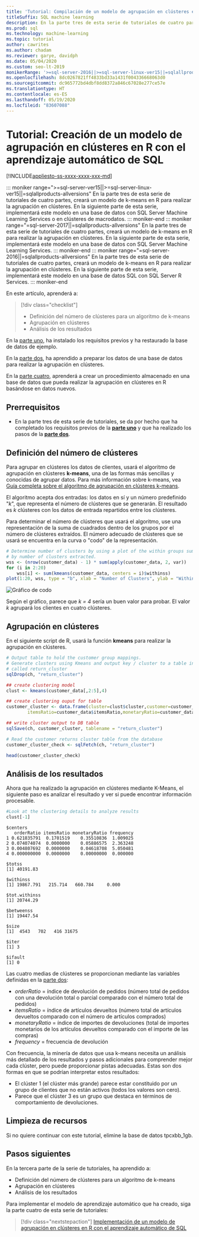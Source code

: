 ```yaml
---
title: 'Tutorial: Compilación de un modelo de agrupación en clústeres en R'
titleSuffix: SQL machine learning
description: En la parte tres de esta serie de tutoriales de cuatro partes, creará un modelo de k-means para realizar la agrupación en clústeres en R con aprendizaje automático de SQL.
ms.prod: sql
ms.technology: machine-learning
ms.topic: tutorial
author: cawrites
ms.author: chadam
ms.reviewer: garye, davidph
ms.date: 05/04/2020
ms.custom: seo-lt-2019
monikerRange: '>=sql-server-2016||>=sql-server-linux-ver15||=sqlallproducts-allversions'
ms.openlocfilehash: 8dc0267821ff4833bd33a1431f004336668063d0
ms.sourcegitcommit: dc965772bd4dbf8dd8372a846c67028e277ce57e
ms.translationtype: HT
ms.contentlocale: es-ES
ms.lasthandoff: 05/19/2020
ms.locfileid: "83607088"
---
```

# <a name="tutorial-build-a-clustering-model-in-r-with-sql-machine-learning"></a>Tutorial: Creación de un modelo de agrupación en clústeres en R con el aprendizaje automático de SQL

[!INCLUDE[appliesto-ss-xxxx-xxxx-xxx-md](../../includes/appliesto-ss-xxxx-xxxx-xxx-md.md)]

::: moniker range=">=sql-server-ver15||>=sql-server-linux-ver15||=sqlallproducts-allversions"
En la parte tres de esta serie de tutoriales de cuatro partes, creará un modelo de k-means en R para realizar la agrupación en clústeres. En la siguiente parte de esta serie, implementará este modelo en una base de datos con SQL Server Machine Learning Services o en clústeres de macrodatos.
::: moniker-end
::: moniker range="=sql-server-2017||=sqlallproducts-allversions"
En la parte tres de esta serie de tutoriales de cuatro partes, creará un modelo de k-means en R para realizar la agrupación en clústeres. En la siguiente parte de esta serie, implementará este modelo en una base de datos con SQL Server Machine Learning Services.
::: moniker-end
::: moniker range="=sql-server-2016||=sqlallproducts-allversions"
En la parte tres de esta serie de tutoriales de cuatro partes, creará un modelo de k-means en R para realizar la agrupación en clústeres. En la siguiente parte de esta serie, implementará este modelo en una base de datos SQL con SQL Server R Services.
::: moniker-end

En este artículo, aprenderá a:

> [!div class="checklist"]
> * Definición del número de clústeres para un algoritmo de k-means
> * Agrupación en clústeres
> * Análisis de los resultados

En la [parte uno](r-clustering-model-introduction.md), ha instalado los requisitos previos y ha restaurado la base de datos de ejemplo.

En la [parte dos](r-clustering-model-prepare-data.md), ha aprendido a preparar los datos de una base de datos para realizar la agrupación en clústeres.

En la [parte cuatro](r-clustering-model-deploy.md), aprenderá a crear un procedimiento almacenado en una base de datos que pueda realizar la agrupación en clústeres en R basándose en datos nuevos.

## <a name="prerequisites"></a>Prerrequisitos

* En la parte tres de esta serie de tutoriales, se da por hecho que ha completado los requisitos previos de la [**parte uno**](r-clustering-model-introduction.md) y que ha realizado los pasos de la [**parte dos**](r-clustering-model-prepare-data.md).

## <a name="define-the-number-of-clusters"></a>Definición del número de clústeres

Para agrupar en clústeres los datos de clientes, usará el algoritmo de agrupación en clústeres **k-means**, una de las formas más sencillas y conocidas de agrupar datos.
Para más información sobre k-means, vea [Guía completa sobre el algoritmo de agrupación en clústeres k-means](https://www.kdnuggets.com/2019/05/guide-k-means-clustering-algorithm.html).

El algoritmo acepta dos entradas: los datos en sí y un número predefinido "*k*", que representa el número de clústeres que se generarán.
El resultado es *k* clústeres con los datos de entrada repartidos entre los clústeres.

Para determinar el número de clústeres que usará el algoritmo, use una representación de la suma de cuadrados dentro de los grupos por el número de clústeres extraídos. El número adecuado de clústeres que se usará se encuentra en la curva o "codo" de la representación.

```r
# Determine number of clusters by using a plot of the within groups sum of squares,
# by number of clusters extracted. 
wss <- (nrow(customer_data) - 1) * sum(apply(customer_data, 2, var))
for (i in 2:20)
    wss[i] <- sum(kmeans(customer_data, centers = i)$withinss)
plot(1:20, wss, type = "b", xlab = "Number of Clusters", ylab = "Within groups sum of squares")
```

![Gráfico de codo](./media/elbow-graph.png)

Según el gráfico, parece que *k = 4* sería un buen valor para probar. El valor *k* agrupará los clientes en cuatro clústeres.

## <a name="perform-clustering"></a>Agrupación en clústeres

En el siguiente script de R, usará la función **kmeans** para realizar la agrupación en clústeres.

```r
# Output table to hold the customer group mappings.
# Generate clusters using Kmeans and output key / cluster to a table in SQL database
# called return_cluster
sqlDrop(ch, "return_cluster")

## create clustering model
clust <- kmeans(customer_data[,2:5],4)

## create clustering ouput for table
customer_cluster <- data.frame(cluster=clust$cluster,customer=customer_data$customer,orderRatio=customer_data$orderRatio,
        itemsRatio=customer_data$itemsRatio,monetaryRatio=customer_data$monetaryRatio,frequency=customer_data$frequency)

## write cluster output to DB table
sqlSave(ch, customer_cluster, tablename = "return_cluster")

# Read the customer returns cluster table from the database
customer_cluster_check <- sqlFetch(ch, "return_cluster")

head(customer_cluster_check)
```

## <a name="analyze-the-results"></a>Análisis de los resultados

Ahora que ha realizado la agrupación en clústeres mediante K-Means, el siguiente paso es analizar el resultado y ver si puede encontrar información procesable.

```r
#Look at the clustering details to analyze results
clust[-1]
```

```results
$centers
   orderRatio itemsRatio monetaryRatio frequency
1 0.621835791  0.1701519    0.35510836  1.009025
2 0.074074074  0.0000000    0.05886575  2.363248
3 0.004807692  0.0000000    0.04618708  5.050481
4 0.000000000  0.0000000    0.00000000  0.000000

$totss
[1] 40191.83

$withinss
[1] 19867.791   215.714   660.784     0.000

$tot.withinss
[1] 20744.29

$betweenss
[1] 19447.54

$size
[1]  4543   702   416 31675

$iter
[1] 3

$ifault
[1] 0

```

Las cuatro medias de clústeres se proporcionan mediante las variables definidas en la [parte dos](r-clustering-model-prepare-data.md#separate-customers):

* *orderRatio* = índice de devolución de pedidos (número total de pedidos con una devolución total o parcial comparado con el número total de pedidos)
* *itemsRatio* = índice de artículos devueltos (número total de artículos devueltos comparado con el número de artículos comprados)
* *monetaryRatio* = índice de importes de devoluciones (total de importes monetarios de los artículos devueltos comparado con el importe de las compras)
* *frequency* = frecuencia de devolución

Con frecuencia, la minería de datos que usa k-means necesita un análisis más detallado de los resultados y pasos adicionales para comprender mejor cada clúster, pero puede proporcionar pistas adecuadas.
Estas son dos formas en que se podrían interpretar estos resultados:

* El clúster 1 (el clúster más grande) parece estar constituido por un grupo de clientes que no están activos (todos los valores son cero).
* Parece que el clúster 3 es un grupo que destaca en términos de comportamiento de devoluciones.

## <a name="clean-up-resources"></a>Limpieza de recursos

Si no quiere continuar con este tutorial, elimine la base de datos tpcxbb_1gb.

## <a name="next-steps"></a>Pasos siguientes

En la tercera parte de la serie de tutoriales, ha aprendido a:

* Definición del número de clústeres para un algoritmo de k-means
* Agrupación en clústeres
* Análisis de los resultados

Para implementar el modelo de aprendizaje automático que ha creado, siga la parte cuatro de esta serie de tutoriales:

> [!div class="nextstepaction"]
> [Implementación de un modelo de agrupación en clústeres en R con el aprendizaje automático de SQL](r-clustering-model-deploy.md)
